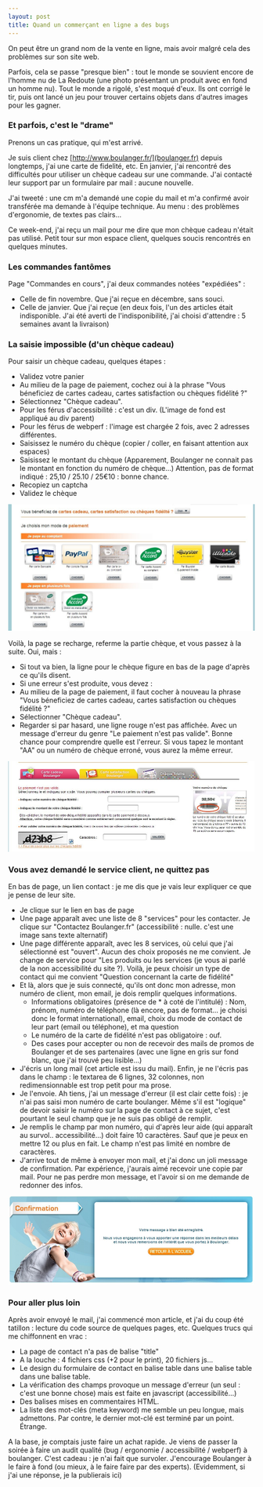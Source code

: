 ```yaml
---
layout: post
title: Quand un commerçant en ligne a des bugs
---
```


On peut être un grand nom de la vente en ligne, mais avoir malgré cela des problèmes sur son site web.

Parfois, cela se passe "presque bien" : tout le monde se souvient encore de l'homme nu de La Redoute (une photo présentant un produit avec en fond un homme nu). Tout le monde a rigolé, s'est moqué d'eux. Ils ont corrigé le tir, puis ont lancé un jeu pour trouver certains objets dans d'autres images pour les gagner.

### Et parfois, c'est le "drame"

Prenons un cas pratique, qui m'est arrivé.

Je suis client chez [http://www.boulanger.fr/](boulanger.fr) depuis longtemps, j'ai une carte de fidelité, etc. En janvier, j'ai rencontré des difficultés pour utiliser un chèque cadeau sur une commande. J'ai contacté leur support par un formulaire par mail : aucune nouvelle.

J'ai tweeté : une cm m'a demandé une copie du mail et m'a confirmé avoir transférée ma demande à l'équipe technique. Au menu : des problèmes d'ergonomie, de textes pas clairs...

Ce week-end, j'ai reçu un mail pour me dire que mon chèque cadeau n'était pas utilisé. Petit tour sur mon espace client, quelques soucis rencontrés en quelques minutes.


### Les commandes fantômes

Page "Commandes en cours", j'ai deux commandes notées "expédiées" :

* Celle de fin novembre. Que j'ai reçue en décembre, sans souci.
* Celle de janvier. Que j'ai reçue (en deux fois, l'un des articles était indisponible. J'ai été averti de l'indisponibilité, j'ai choisi d'attendre : 5 semaines avant la livraison)

### La saisie impossible (d'un chèque cadeau)

Pour saisir un chèque cadeau, quelques étapes :

* Validez votre panier
* Au milieu de la page de paiement, cochez oui à la phrase "Vous béneficiez de cartes cadeau, cartes satisfaction ou chèques fidélité ?"
* Sélectionnez "Chèque cadeau".
* Pour les férus d'accessibilité : c'est un div. (L'image de fond est appliqué au div parent)
* Pour les férus de webperf : l'image est chargée 2 fois, avec 2 adresses différentes.
* Saisissez le numéro du chèque (copier / coller, en faisant attention aux espaces)
* Saisissez le montant du chèque (Apparement, Boulanger ne connait pas le montant en fonction du numéro de chèque...) 
Attention, pas de format indiqué : 25,10 / 25.10 / 25€10 : bonne chance.
* Recopiez un captcha
* Validez le chèque

![8 moyens de paiements. +1 caché](/public/pictures/2013/boulanger-saisie-cheque.jpg "")


Voilà, la page se recharge, referme la partie chèque, et vous passez à la suite. Oui, mais :

* Si tout va bien, la ligne pour le chèque figure en bas de la page d'après ce qu'ils disent.
* Si une erreur s'est produite, vous devez :
 * Au milieu de la page de paiement, il faut cocher à nouveau la phrase "Vous béneficiez de cartes cadeau, cartes satisfaction ou chèques fidélité ?"
 * Sélectionner "Chèque cadeau".
 * Regarder si par hasard, une ligne rouge n'est pas affichée. Avec un message d'erreur du genre "Le paiement n'est pas valide". Bonne chance pour comprendre quelle est l'erreur. Si vous tapez le montant "AA" ou un numéro de chèque erroné, vous aurez la même erreur.

![Un message d'erreur (enfin, façon de parler)](/public/pictures/2013/boulanger-saisie-cheque2.jpg "")


### Vous avez demandé le service client, ne quittez pas

En bas de page, un lien contact : je me dis que je vais leur expliquer ce que je pense de leur site.

* Je clique sur le lien en bas de page
* Une page apparaît avec une liste de 8 "services" pour les contacter. Je clique sur "Contactez Boulanger.fr" (accessibilité : nulle. c'est une image sans texte alternatif)
* Une page différente apparaît, avec les 8 services, où celui que j'ai sélectionné est "ouvert". Aucun des choix proposés ne me convient. Je change de service pour "Les produits ou les services (je vous ai parlé de la non accessibilité du site ?). Voilà, je peux choisir un type de contact qui me convient "Question concernant la carte de fidélité"
* Et là, alors que je suis connecté, qu'ils ont donc mon adresse, mon numéro de client, mon email, je dois remplir quelques informations.
  * Informations obligatoires (présence de * à coté de l'intitulé) : Nom, prénom, numéro de téléphone (là encore, pas de format... je choisi donc le format international), email, choix du mode de contact de leur part (email ou téléphone), et ma question
  * Le numéro de la carte de fidélité n'est pas obligatoire : ouf.
  * Des cases pour accepter ou non de recevoir des mails de promos de Boulanger et de ses partenaires (avec une ligne en gris sur fond blanc, que j'ai trouvé peu lisible...)
* J'écris un long mail (cet article est issu du mail). Enfin, je ne l'écris pas dans le champ : le textarea de 6 lignes, 32 colonnes, non redimensionnable est trop petit pour ma prose.
* Je l'envoie. Ah tiens, j'ai un message d'erreur (il est clair cette fois) : je n'ai pas saisi mon numéro de carte boulanger. Même s'il est "logique" de devoir saisir le numéro sur la page de contact à ce sujet, c'est pourtant le seul champ que je ne suis pas obligé de remplir.
* Je remplis le champ par mon numéro, qui d'après leur aide (qui apparaît au survol.. accessibilité...) doit faire 10 caractères. Sauf que je peux en mettre 12 ou plus en fait. Le champ n'est pas limité en nombre de caractères.
* J'arrive tout de même à envoyer mon mail, et j'ai donc un joli message de confirmation. Par expérience, j'aurais aimé recevoir une copie par mail. Pour ne pas perdre mon message, et l'avoir si on me demande de redonner des infos.


![Boulanger, une fois le mail envoyé](/public/pictures/2013/boulanger-confirmation.jpg "")

### Pour aller plus loin

Après avoir envoyé le mail, j'ai commencé mon article, et j'ai du coup été tatillon : lecture du code source de quelques pages, etc. Quelques trucs qui me chiffonnent en vrac :

* La page de contact n'a pas de balise "title"
* A la louche : 4 fichiers css (+2 pour le print), 20 fichiers js...
* Le design du formulaire de contact en balise table dans une balise table dans une balise table.
* La vérification des champs provoque un message d'erreur (un seul : c'est une bonne chose) mais est faite en javascript (accessibilité...)
* Des balises mises en commentaires HTML.
* La liste des mot-clés (meta keyword) me semble un peu longue, mais admettons. Par contre, le dernier mot-clé est terminé par un point. Étrange.

A la base, je comptais juste faire un achat rapide. Je viens de passer la soirée à faire un audit qualité (bug / ergonomie / accessibilité / webperf) à boulanger. C'est cadeau : je n'ai fait que survoler. J'encourage Boulanger à le faire à fond (ou mieux, à le faire faire par des experts).
(Evidemment, si j'ai une réponse, je la publierais ici)